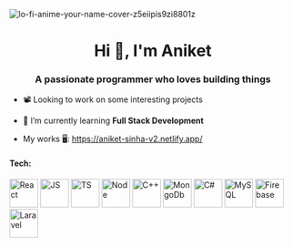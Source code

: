 
![lo-fi-anime-your-name-cover-z5eiipis9zi8801z](https://github.com/aniketsinha5552/aniketsinha5552/assets/104712880/e4561587-2789-4b25-b533-4394ed20cfa0)

<h1 align="center">Hi 👋, I'm Aniket</h1>
<h3 align="center">A passionate programmer who loves building things</h3>


- 📽️ Looking to work on some interesting projects

- 🌱 I’m currently learning **Full Stack Development**
  
- My works 🖥️: https://aniket-sinha-v2.netlify.app/

<div style={{margin:0}}>
<h4>Tech:</h4>
<span title="React"><img height=50 width=50 src="https://upload.wikimedia.org/wikipedia/commons/thumb/a/a7/React-icon.svg/2300px-React-icon.svg.png" alt="React"/></span>
<span title="Javascript"><img height=50 width=50 src="https://upload.wikimedia.org/wikipedia/commons/thumb/6/6a/JavaScript-logo.png/800px-JavaScript-logo.png" alt="JS"/></span>
<span title="Typescript"><img height=50 width=50 src="https://www.svgrepo.com/show/374144/typescript.svg" alt="TS"/></span>
<span title="NodeJs"><img height=50 width=50 src="https://seeklogo.com/images/N/nodejs-logo-FBE122E377-seeklogo.com.png" alt="Node"/></span>
<span title="C++"><img height=50 width=50 src="https://prepinsta.com/wp-content/uploads/2021/10/OOps-in-c-programming.webp" alt="C++"/></span>
<span title="MongoDb"><img height=50 width=50 src="https://images.crunchbase.com/image/upload/c_lpad,h_256,w_256,f_auto,q_auto:eco,dpr_1/erkxwhl1gd48xfhe2yld" alt="MongoDb"/></span>
<span title="C#"><img  height=50 width=50 src="https://images.ctfassets.net/23aumh6u8s0i/1IKVNqiLhNURzZXp652sEu/4379cfba19f0e19873af6074d3017f70/csharp" alt="C#"/></span>
<span title="MySql"><img height=50 width=50 src="https://www.freepnglogos.com/uploads/logo-mysql-png/logo-mysql-mysql-logo-png-images-are-download-crazypng-21.png" alt="MySQL"/></span>
<span title="Firebase"><img height=50 width=50 src="https://cdn.iconscout.com/icon/free/png-256/free-firebase-3628772-3030134.png" alt="Firebase"/></span>
<!-- <span title="Go"><img height=50 width=50 src="https://go.dev/blog/go-brand/Go-Logo/PNG/Go-Logo_Blue.png" alt="GoLang" text="Go"/></span> -->
<span title="Laravel"><img height=50 width=50 src="https://upload.wikimedia.org/wikipedia/commons/thumb/9/9a/Laravel.svg/1200px-Laravel.svg.png" alt="Laravel" /></span>
  

  

  



</div>

<br>
<!-- <p><img align="center" src="https://github-readme-stats.vercel.app/api/top-langs?username=aniketsinha5552&show_icons=true&locale=en" alt="aniketsinha5552" /></p> -->



